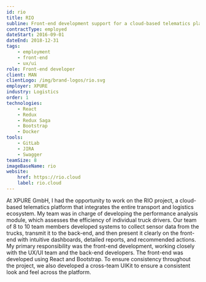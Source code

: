 ```yaml
---
id: rio
title: RIO
subline: Front-end development support for a cloud-based telematics platform.
contractType: employed
dateStart: 2016-09-01
dateEnd: 2018-12-31
tags:
    - employment
    - front-end
    - ux/ui
role: Front-end developer
client: MAN
clientLogo: /img/brand-logos/rio.svg
employer: XPURE
industry: Logistics
order: 1
technologies:
    - React
    - Redux
    - Redux Saga
    - Bootstrap
    - Docker
tools:
    - GitLab
    - JIRA
    - Swagger
teamSize: 8
imageBaseName: rio
website:
    href: https://rio.cloud
    label: rio.cloud
---
```


At XPURE GmbH, I had the opportunity to work on the RIO project, a cloud-based telematics platform that integrates the entire transport and logistics ecosystem. My team was in charge of developing the performance analysis module, which assesses the efficiency of individual truck drivers. Our team of 8 to 10 team members developed systems to collect sensor data from the trucks, transmit it to the back-end, and then present it clearly on the front-end with intuitive dashboards, detailed reports, and recommended actions.  My primary responsibility was the front-end development, working closely with the UX/UI team and the back-end developers. The front-end was developed using React and Bootstrap. To ensure consistency throughout the project, we also developed a cross-team UIKit to ensure a consistent look and feel across the platform.